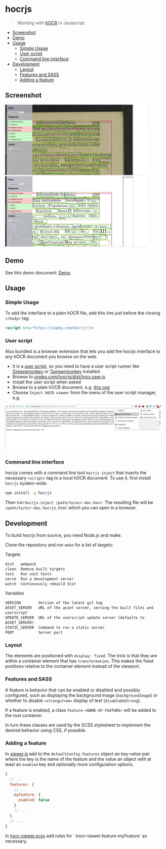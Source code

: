 # hocrjs

> Working with [hOCR](https://kba.github.io/hocr-spec/1.2/) in Javascript

<!-- BEGIN-MARKDOWN-TOC -->
* [Screenshot](#screenshot)
* [Demo](#demo)
* [Usage](#usage)
	* [Simple Usage](#simple-usage)
	* [User script](#user-script)
	* [Command line interface](#command-line-interface)
* [Development](#development)
	* [Layout](#layout)
	* [Features and SASS](#features-and-sass)
	* [Adding a feature](#adding-a-feature)

<!-- END-MARKDOWN-TOC -->

## Screenshot

![background image, transparent text](./doc/hocrjs-1.png)
![text only, scaled font](./doc/hocrjs-2.png)

## Demo

See this demo document: [Demo](https://kba.github.io/hocrjs/example/426117689_0459.html)

## Usage

### Simple Usage

To add the interface to a plain hOCR file, add this line just before the closing `</body>` tag:

```html
<script src="https://unpkg.com/hocrjs"/>
```

### User script

Also bundled is a browser extension that lets you add the hocrjs interface to
any hOCR document you browse on the web.

- It is a [user script](https://github.com/OpenUserJs/OpenUserJS.org/wiki/Userscript-beginners-HOWTO),
so you need to have a user script runner like
[Greasemonkey](https://addons.mozilla.org/en-US/firefox/addon/greasemonkey/) or
[Tampermonkey](tampermonkey.net) installed.
- Browse to [unpkg.com/hocrjs/dist/hocr.user.js](https://unpkg.com/hocrjs/dist/hocr.user.js)
- Install the user script when asked
- Browse to a plain hOCR document, e.g. [this one](https://kba.github.io/hocrjs/example/426117689_0459_noscript.html)
- Choose `Inject hOCR viewer` from the menu of the user script manager, e.g.

![user script menu](./doc/hocrjs-userjs.png)

### Command line interface

hocrjs comes with a command line tool `hocrjs-inject` that inserts the
necessary `<script>` tag to a local hOCR document. To use it, first install
`hocrjs` system-wide:

```sh
npm install -g hocrjs
```

Then run `hocrjs-inject /path/to/ocr-doc.hocr`. The resulting file will be
`/path/to/ocr-doc.hocrjs.html` which you can open in a browser.
## Development

To build hocrjs from source, you need Node.js and make.

Clone the repository and run `make` for a list of targets:

<!-- BEGIN-EVAL make help -->

  Targets

    dist   webpack
    clean  Remove built targets
    test   Run unit tests
    serve  Run a development server
    watch  Continuously rebuild dist

  Variables

    VERSION        Version of the latest git tag
    ASSET_SERVER   URL of the asset server, serving the built files and userscript
    UPDATE_SERVER  URL of the userscript update server (defaults to ASSET_SERVER)
    STATIC_SERVER  Command to run a static server
    PORT           Server port

<!-- END-EVAL -->

### Layout

The elements are positioned with `display: fixed`. The trick is that they are
within a container element that has `transformation`. This makes the fixed
positions relative to the container element instead of the viewport.

### Features and SASS

A feature is behavior that can be enabled or disabled and possibly configured,
such as displaying the background image (`backgroundImage`) or whether to
disable `<strong>`/`<em>` display of text (`disableEmStrong`).

If a feature is enabled, a class `feature-<NAME-OF-FEATURE>` will be added to
the root container.

In turn these classes are used by the SCSS stylesheet to implement the desired
behavior using CSS, if possible.

### Adding a feature

In [viewer.js](./src/browser/viewer.js) add to the `defaultConfig.features`
object an key-value pair where the key is the name of the feature and the value
an object with at least an `enabled` key and optionally more configuration
options.

```js
{
  // ...
  features: {
    // ...
    myFeature: {
      enabled: false
    }
    // ...
  },
  // ...
}
```

In [hocr-viewer.scss](`./src/sass/hocr-viewer.scss) add rules for
`.hocr-viewer.feature-myFeature` as necessary.

